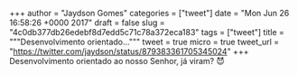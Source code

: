 
+++
author = "Jaydson Gomes"
categories = ["tweet"]
date = "Mon Jun 26 16:58:26 +0000 2017"
draft = false
slug = "4c0db377db26edebf8d7edd5c71c78a372eca183"
tags = ["tweet"]
title = """Desenvolvimento orientado..."""
tweet = true
micro = true
tweet_url = "https://twitter.com/jaydson/status/879383361705345024"
+++
Desenvolvimento orientado ao nosso Senhor, já viram? 😈
